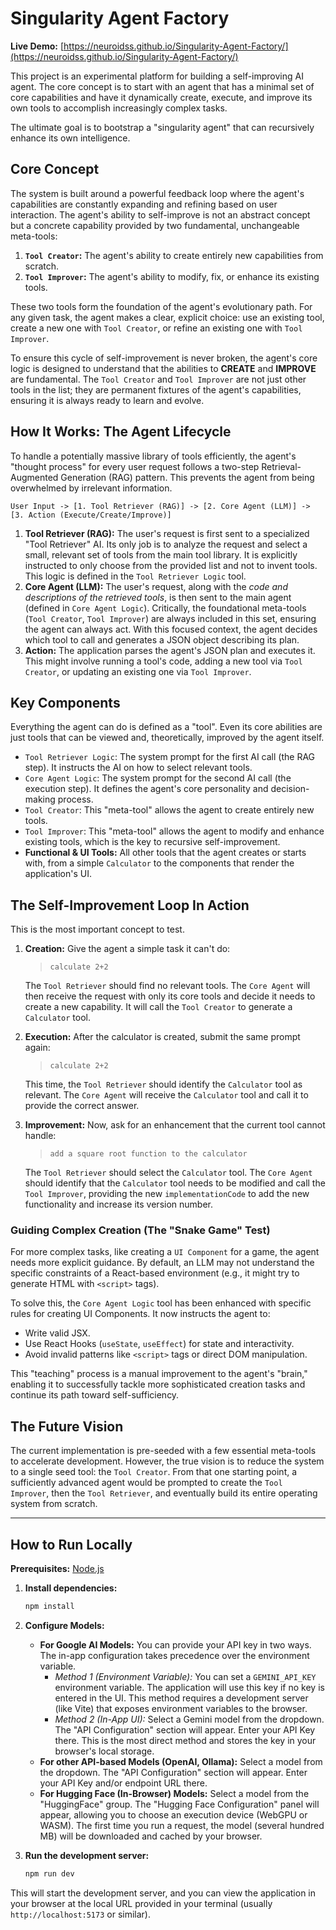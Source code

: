 

# Singularity Agent Factory

**Live Demo:** [https://neuroidss.github.io/Singularity-Agent-Factory/](https://neuroidss.github.io/Singularity-Agent-Factory/)

This project is an experimental platform for building a self-improving AI agent. The core concept is to start with an agent that has a minimal set of core capabilities and have it dynamically create, execute, and improve its own tools to accomplish increasingly complex tasks.

The ultimate goal is to bootstrap a "singularity agent" that can recursively enhance its own intelligence.

## Core Concept

The system is built around a powerful feedback loop where the agent's capabilities are constantly expanding and refining based on user interaction. The agent's ability to self-improve is not an abstract concept but a concrete capability provided by two fundamental, unchangeable meta-tools:

1.  **`Tool Creator`:** The agent's ability to create entirely new capabilities from scratch.
2.  **`Tool Improver`:** The agent's ability to modify, fix, or enhance its existing tools.

These two tools form the foundation of the agent's evolutionary path. For any given task, the agent makes a clear, explicit choice: use an existing tool, create a new one with `Tool Creator`, or refine an existing one with `Tool Improver`.

To ensure this cycle of self-improvement is never broken, the agent's core logic is designed to understand that the abilities to **CREATE** and **IMPROVE** are fundamental. The `Tool Creator` and `Tool Improver` are not just other tools in the list; they are permanent fixtures of the agent's capabilities, ensuring it is always ready to learn and evolve.

## How It Works: The Agent Lifecycle

To handle a potentially massive library of tools efficiently, the agent's "thought process" for every user request follows a two-step Retrieval-Augmented Generation (RAG) pattern. This prevents the agent from being overwhelmed by irrelevant information.

```
User Input -> [1. Tool Retriever (RAG)] -> [2. Core Agent (LLM)] -> [3. Action (Execute/Create/Improve)]
```

1.  **Tool Retriever (RAG):** The user's request is first sent to a specialized "Tool Retriever" AI. Its only job is to analyze the request and select a small, relevant set of tools from the main tool library. It is explicitly instructed to only choose from the provided list and not to invent tools. This logic is defined in the `Tool Retriever Logic` tool.
2.  **Core Agent (LLM):** The user's request, along with the *code and descriptions of the retrieved tools*, is then sent to the main agent (defined in `Core Agent Logic`). Critically, the foundational meta-tools (`Tool Creator`, `Tool Improver`) are always included in this set, ensuring the agent can always act. With this focused context, the agent decides which tool to call and generates a JSON object describing its plan.
3.  **Action:** The application parses the agent's JSON plan and executes it. This might involve running a tool's code, adding a new tool via `Tool Creator`, or updating an existing one via `Tool Improver`.

## Key Components

Everything the agent can do is defined as a "tool". Even its core abilities are just tools that can be viewed and, theoretically, improved by the agent itself.

-   `Tool Retriever Logic`: The system prompt for the first AI call (the RAG step). It instructs the AI on how to select relevant tools.
-   `Core Agent Logic`: The system prompt for the second AI call (the execution step). It defines the agent's core personality and decision-making process.
-   `Tool Creator`: This "meta-tool" allows the agent to create entirely new tools.
-   `Tool Improver`: This "meta-tool" allows the agent to modify and enhance existing tools, which is the key to recursive self-improvement.
-   **Functional & UI Tools:** All other tools that the agent creates or starts with, from a simple `Calculator` to the components that render the application's UI.

## The Self-Improvement Loop In Action

This is the most important concept to test.

1.  **Creation:** Give the agent a simple task it can't do:
    > `calculate 2+2`

    The `Tool Retriever` should find no relevant tools. The `Core Agent` will then receive the request with only its core tools and decide it needs to create a new capability. It will call the `Tool Creator` to generate a `Calculator` tool.

2.  **Execution:** After the calculator is created, submit the same prompt again:
    > `calculate 2+2`

    This time, the `Tool Retriever` should identify the `Calculator` tool as relevant. The `Core Agent` will receive the `Calculator` tool and call it to provide the correct answer.

3.  **Improvement:** Now, ask for an enhancement that the current tool cannot handle:
    > `add a square root function to the calculator`

    The `Tool Retriever` should select the `Calculator` tool. The `Core Agent` should identify that the `Calculator` tool needs to be modified and call the `Tool Improver`, providing the new `implementationCode` to add the new functionality and increase its version number.

### Guiding Complex Creation (The "Snake Game" Test)

For more complex tasks, like creating a `UI Component` for a game, the agent needs more explicit guidance. By default, an LLM may not understand the specific constraints of a React-based environment (e.g., it might try to generate HTML with `<script>` tags).

To solve this, the `Core Agent Logic` tool has been enhanced with specific rules for creating UI Components. It now instructs the agent to:
- Write valid JSX.
- Use React Hooks (`useState`, `useEffect`) for state and interactivity.
- Avoid invalid patterns like `<script>` tags or direct DOM manipulation.

This "teaching" process is a manual improvement to the agent's "brain," enabling it to successfully tackle more sophisticated creation tasks and continue its path toward self-sufficiency.

## The Future Vision

The current implementation is pre-seeded with a few essential meta-tools to accelerate development. However, the true vision is to reduce the system to a single seed tool: the `Tool Creator`. From that one starting point, a sufficiently advanced agent would be prompted to create the `Tool Improver`, then the `Tool Retriever`, and eventually build its entire operating system from scratch.

---

## How to Run Locally

**Prerequisites:** [Node.js](https://nodejs.org/)

1.  **Install dependencies:**
    ```bash
    npm install
    ```
2.  **Configure Models:**
    -   **For Google AI Models:** You can provide your API key in two ways. The in-app configuration takes precedence over the environment variable.
        -   *Method 1 (Environment Variable):* You can set a `GEMINI_API_KEY` environment variable. The application will use this key if no key is entered in the UI. This method requires a development server (like Vite) that exposes environment variables to the browser.
        -   *Method 2 (In-App UI):* Select a Gemini model from the dropdown. The "API Configuration" section will appear. Enter your API Key there. This is the most direct method and stores the key in your browser's local storage.
    -   **For other API-based Models (OpenAI, Ollama):** Select a model from the dropdown. The "API Configuration" section will appear. Enter your API Key and/or endpoint URL there.
    -   **For Hugging Face (In-Browser) Models:** Select a model from the "HuggingFace" group. The "Hugging Face Configuration" panel will appear, allowing you to choose an execution device (WebGPU or WASM). The first time you run a request, the model (several hundred MB) will be downloaded and cached by your browser.

3.  **Run the development server:**
    ```bash
    npm run dev
    ```
This will start the development server, and you can view the application in your browser at the local URL provided in your terminal (usually `http://localhost:5173` or similar).